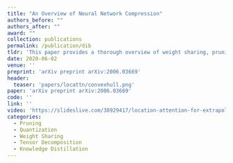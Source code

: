```yaml
---
title: "An Overview of Neural Network Compression"
authors_before: ""
authors_after: ""
award: ""
collection: publications
permalink: /publication/dib
tldr: 'This paper provides a thorough overview of weight sharing, pruning, tensor decomposition, knowledge distillation and quantization.'
date: 2020-06-02
venue: ''
preprint: 'arXiv preprint arXiv:2006.03669'
header: 
  teaser: 'papers/locattn/convexhull.png'
paper: 'arXiv preprint arXiv:2006.03669'
code: '' 
link: ''
video: 'https://slideslive.com/38929417/location-attention-for-extrapolation-to-longer-sequences'
categories:
  - Pruning
  - Quantization
  - Weight Sharing
  - Tensor Decomposition
  - Knowledge Distillation
---
```

